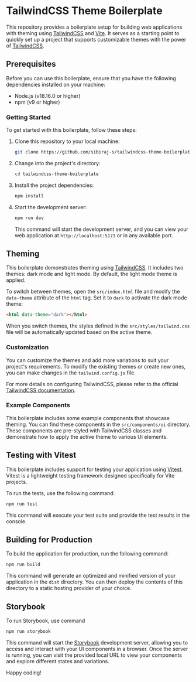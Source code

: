 # TailwindCSS Theme Boilerplate

This repository provides a boilerplate setup for building web applications with theming using [TailwindCSS] and [Vite]. It serves as a starting point to quickly set up a project that supports customizable themes with the power of [TailwindCSS].

## Prerequisites

Before you can use this boilerplate, ensure that you have the following dependencies installed on your machine:

- Node.js (v18.16.0 or higher)
- npm (v9 or higher)

### Getting Started

To get started with this boilerplate, follow these steps:

1. Clone this repository to your local machine:

   ```bash
   git clone https://github.com/sibiraj-s/tailwindcss-theme-boilerplate.git
   ```

2. Change into the project's directory:

   ```bash
   cd tailwindcss-theme-boilerplate
   ```

3. Install the project dependencies:

   ```bash
   npm install
   ```

4. Start the development server:

   ```bash
   npm run dev
   ```

   This command will start the development server, and you can view your web application at `http://localhost:5173` or in any available port.

## Theming

This boilerplate demonstrates theming using [TailwindCSS]. It includes two themes: dark mode and light mode. By default, the light mode theme is applied.

To switch between themes, open the `src/index.html` file and modify the `data-theme` attribute of the `html` tag. Set it to `dark` to activate the dark mode theme:

```html
<html data-theme="dark"></html>
```

When you switch themes, the styles defined in the `src/styles/tailwind.css` file will be automatically updated based on the active theme.

### Customization

You can customize the themes and add more variations to suit your project's requirements. To modify the existing themes or create new ones, you can make changes in the `tailwind.config.js` file.

For more details on configuring TailwindCSS, please refer to the official [TailwindCSS documentation][TailwindCSS].

### Example Components

This boilerplate includes some example components that showcase theming. You can find these components in the `src/components/ui` directory. These components are pre-styled with TailwindCSS classes and demonstrate how to apply the active theme to various UI elements.

## Testing with Vitest

This boilerplate includes support for testing your application using [Vitest]. Vitest is a lightweight testing framework designed specifically for Vite projects.

To run the tests, use the following command:

```bash
npm run test
```

This command will execute your test suite and provide the test results in the console.

## Building for Production

To build the application for production, run the following command:

```bash
npm run build
```

This command will generate an optimized and minified version of your application in the `dist` directory. You can then deploy the contents of this directory to a static hosting provider of your choice.

## Storybook

To run Storybook, use command

```bash
npm run storybook
```

This command will start the [Storybook] development server, allowing you to access and interact with your UI components in a browser. Once the server is running, you can visit the provided local URL to view your components and explore different states and variations.

Happy coding!

[Vite]: https://vitejs.dev
[Vitest]: https://vitest.dev/
[TailwindCSS]: https://tailwindcss.com
[Storybook]: https://storybook.js.org
